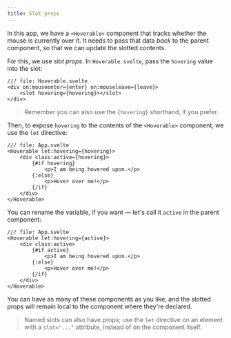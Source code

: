 ```yaml
---
title: Slot props
---
```


In this app, we have a `<Hoverable>` component that tracks whether the mouse is currently over it. It needs to pass that data _back_ to the parent component, so that we can update the slotted contents.

For this, we use _slot props_. In `Hoverable.svelte`, pass the `hovering` value into the slot:

```svelte
/// file: Hoverable.svelte
<div on:mouseenter={enter} on:mouseleave={leave}>
	<slot hovering={hovering}></slot>
</div>
```

> Remember you can also use the `{hovering}` shorthand, if you prefer.

Then, to expose `hovering` to the contents of the `<Hoverable>` component, we use the `let` directive:

```svelte
/// file: App.svelte
<Hoverable let:hovering={hovering}>
	<div class:active={hovering}>
		{#if hovering}
			<p>I am being hovered upon.</p>
		{:else}
			<p>Hover over me!</p>
		{/if}
	</div>
</Hoverable>
```

You can rename the variable, if you want — let's call it `active` in the parent component:

```svelte
/// file: App.svelte
<Hoverable let:hovering={active}>
	<div class:active>
		{#if active}
			<p>I am being hovered upon.</p>
		{:else}
			<p>Hover over me!</p>
		{/if}
	</div>
</Hoverable>
```

You can have as many of these components as you like, and the slotted props will remain local to the component where they're declared.

> Named slots can also have props; use the `let` directive on an element with a `slot="..."` attribute, instead of on the component itself.
